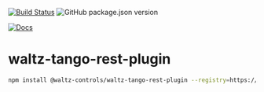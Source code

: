 [![Build Status](https://travis-ci.org/waltz-controls/waltz-tango-rest-plugin.svg?branch=master)](https://travis-ci.org/waltz-controls/waltz-tango-rest-plugin)
![GitHub package.json version](https://img.shields.io/github/package-json/v/waltz-controls/waltz-tango-rest-plugin)

[![Docs](https://img.shields.io/badge/Docs-Generated-green.svg)](https://waltz-controls.github.io/waltz-tango-rest-plugin/)


# waltz-tango-rest-plugin



```bash
npm install @waltz-controls/waltz-tango-rest-plugin --registry=https://npm.pkg.github.com/waltz-controls
```

